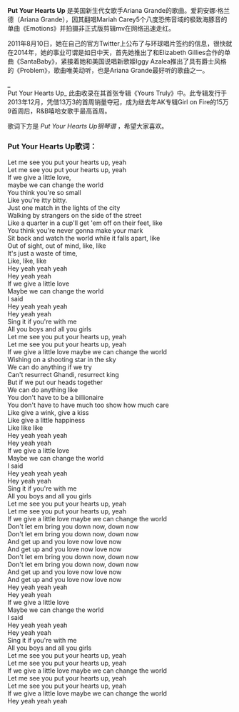 

**Put Your Hearts Up** 是美国新生代女歌手Ariana Grande的歌曲。爱莉安娜·格兰德（Ariana
Grande），因其翻唱Mariah Carey5个八度恐怖音域的极致海豚音的单曲《Emotions》并拍摄非正式版剪辑mv在网络迅速走红。

  
2011年8月10日，她在自己的官方Twitter上公布了与环球唱片签约的信息，很快就在2014年，她的事业可谓是如日中天，首先她推出了和Elizabeth
Gillies合作的单曲《SantaBaby》，紧接着她和美国说唱新歌姬Iggy
Azalea推出了具有爵士风格的《Problem》，歌曲唯美动听，也是Ariana Grande最好听的歌曲之一。

_  
Put Your Hearts Up_ 此曲收录在其首张专辑《Yours
Truly》中。此专辑发行于2013年12月，凭借13万3的首周销量夺冠，成为继去年AK专辑Girl on
Fire的15万9首周后，R&B嘻哈女歌手最高首周。

  
歌词下方是 _Put Your Hearts Up钢琴谱_ ，希望大家喜欢。

### Put Your Hearts Up歌词：

Let me see you put your hearts up, yeah  
Let me see you put your hearts up, yeah  
If we give a little love,  
maybe we can change the world  
You think you're so small  
Like you're itty bitty.  
Just one match in the lights of the city  
Walking by strangers on the side of the street  
Like a quarter in a cup'll get 'em off on their feet, like  
You think you're never gonna make your mark  
Sit back and watch the world while it falls apart, like  
Out of sight, out of mind, like, like  
It's just a waste of time,  
Like, like, like  
Hey yeah yeah yeah  
Hey yeah yeah  
If we give a little love  
Maybe we can change the world  
I said  
Hey yeah yeah yeah  
Hey yeah yeah  
Sing it if you're with me  
All you boys and all you girls  
Let me see you put your hearts up, yeah  
Let me see you put your hearts up, yeah  
If we give a little love maybe we can change the world  
Wishing on a shooting star in the sky  
We can do anything if we try  
Can't resurrect Ghandi, resurrect king  
But if we put our heads together  
We can do anything like  
You don't have to be a billionaire  
You don't have to have much too show how much care  
Like give a wink, give a kiss  
Like give a little happiness  
Like like like  
Hey yeah yeah yeah  
Hey yeah yeah  
If we give a little love  
Maybe we can change the world  
I said  
Hey yeah yeah yeah  
Hey yeah yeah  
Sing it if you're with me  
All you boys and all you girls  
Let me see you put your hearts up, yeah  
Let me see you put your hearts up, yeah  
If we give a little love maybe we can change the world  
Don't let em bring you down now, down now  
Don't let em bring you down now, down now  
And get up and you love now love now  
And get up and you love now love now  
Don't let em bring you down now, down now  
Don't let em bring you down now, down now  
And get up and you love now love now  
And get up and you love now love now  
Hey yeah yeah yeah  
Hey yeah yeah  
If we give a little love  
Maybe we can change the world  
I said  
Hey yeah yeah yeah  
Hey yeah yeah  
Sing it if you're with me  
All you boys and all you girls  
Let me see you put your hearts up, yeah  
Let me see you put your hearts up, yeah  
If we give a little love maybe we can change the world  
Let me see you put your hearts up, yeah  
Let me see you put your hearts up, yeah  
If we give a little love maybe we can change the world  
Hey yeah yeah yeah

